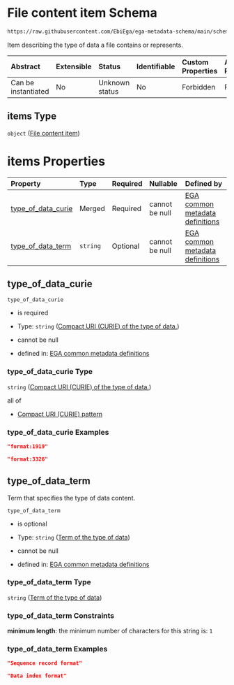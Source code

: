 # File content item Schema

```txt
https://raw.githubusercontent.com/EbiEga/ega-metadata-schema/main/schemas/EGA.common-definitions.json#/definitions/file_object/properties/file_content/items
```

Item describing the type of data a file contains or represents.

| Abstract            | Extensible | Status         | Identifiable | Custom Properties | Additional Properties | Access Restrictions | Defined In                                                                                           |
| :------------------ | :--------- | :------------- | :----------- | :---------------- | :-------------------- | :------------------ | :--------------------------------------------------------------------------------------------------- |
| Can be instantiated | No         | Unknown status | No           | Forbidden         | Forbidden             | none                | [EGA.common-definitions.json\*](../../../schemas/EGA.common-definitions.json "open original schema") |

## items Type

`object` ([File content item](ega-12-definitions-ega-file-object-properties-file-content-array-file-content-item.md))

# items Properties

| Property                                     | Type     | Required | Nullable       | Defined by                                                                                                                                                                                                                                                                                                                                                             |
| :------------------------------------------- | :------- | :------- | :------------- | :--------------------------------------------------------------------------------------------------------------------------------------------------------------------------------------------------------------------------------------------------------------------------------------------------------------------------------------------------------------------- |
| [type\_of\_data\_curie](#type_of_data_curie) | Merged   | Required | cannot be null | [EGA common metadata definitions](ega-12-definitions-ega-file-object-properties-file-content-array-file-content-item-properties-compact-uri-curie-of-the-type-of-data.md "https://raw.githubusercontent.com/EbiEga/ega-metadata-schema/main/schemas/EGA.common-definitions.json#/definitions/file_object/properties/file_content/items/properties/type_of_data_curie") |
| [type\_of\_data\_term](#type_of_data_term)   | `string` | Optional | cannot be null | [EGA common metadata definitions](ega-12-definitions-ega-file-object-properties-file-content-array-file-content-item-properties-term-of-the-type-of-data.md "https://raw.githubusercontent.com/EbiEga/ega-metadata-schema/main/schemas/EGA.common-definitions.json#/definitions/file_object/properties/file_content/items/properties/type_of_data_term")               |

## type\_of\_data\_curie



`type_of_data_curie`

*   is required

*   Type: `string` ([Compact URI (CURIE) of the type of data.](ega-12-definitions-ega-file-object-properties-file-content-array-file-content-item-properties-compact-uri-curie-of-the-type-of-data.md))

*   cannot be null

*   defined in: [EGA common metadata definitions](ega-12-definitions-ega-file-object-properties-file-content-array-file-content-item-properties-compact-uri-curie-of-the-type-of-data.md "https://raw.githubusercontent.com/EbiEga/ega-metadata-schema/main/schemas/EGA.common-definitions.json#/definitions/file_object/properties/file_content/items/properties/type_of_data_curie")

### type\_of\_data\_curie Type

`string` ([Compact URI (CURIE) of the type of data.](ega-12-definitions-ega-file-object-properties-file-content-array-file-content-item-properties-compact-uri-curie-of-the-type-of-data.md))

all of

*   [Compact URI (CURIE) pattern](ega-12-definitions-ega-file-object-properties-file-content-array-file-content-item-properties-compact-uri-curie-of-the-type-of-data-allof-compact-uri-curie-pattern.md "check type definition")

### type\_of\_data\_curie Examples

```json
"format:1919"
```

```json
"format:3326"
```

## type\_of\_data\_term

Term that specifies the type of data content.

`type_of_data_term`

*   is optional

*   Type: `string` ([Term of the type of data](ega-12-definitions-ega-file-object-properties-file-content-array-file-content-item-properties-term-of-the-type-of-data.md))

*   cannot be null

*   defined in: [EGA common metadata definitions](ega-12-definitions-ega-file-object-properties-file-content-array-file-content-item-properties-term-of-the-type-of-data.md "https://raw.githubusercontent.com/EbiEga/ega-metadata-schema/main/schemas/EGA.common-definitions.json#/definitions/file_object/properties/file_content/items/properties/type_of_data_term")

### type\_of\_data\_term Type

`string` ([Term of the type of data](ega-12-definitions-ega-file-object-properties-file-content-array-file-content-item-properties-term-of-the-type-of-data.md))

### type\_of\_data\_term Constraints

**minimum length**: the minimum number of characters for this string is: `1`

### type\_of\_data\_term Examples

```json
"Sequence record format"
```

```json
"Data index format"
```
